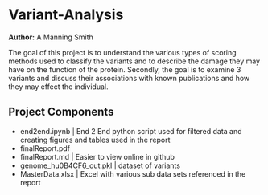 # Variant-Analysis

**Author:** A Manning Smith


The goal of this project is to understand the various types of scoring methods used to classify the variants and to describe the damage they may have on the function of the protein. Secondly, the goal is to examine 3 variants and discuss their associations with known publications and how they may effect the individual.

## Project Components
- end2end.ipynb | End 2 End python script used for filtered data and creating figures and tables used in the report
- finalReport.pdf
- finalReport.md | Easier to view online in github
- genome_hu0B4CF6_out.pkl | dataset of variants
- MasterData.xlsx | Excel with various sub data sets referenced in the report
